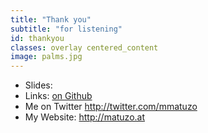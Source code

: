 ```yaml
---
title: "Thank you"
subtitle: "for listening"
id: thankyou
classes: overlay centered_content
image: palms.jpg
---
```


* Slides: 
* Links: [on Github](https://github.com/matuzo/talks/blob/master/README.md)
* Me on Twitter <http://twitter.com/mmatuzo>
* My Website: <http://matuzo.at>